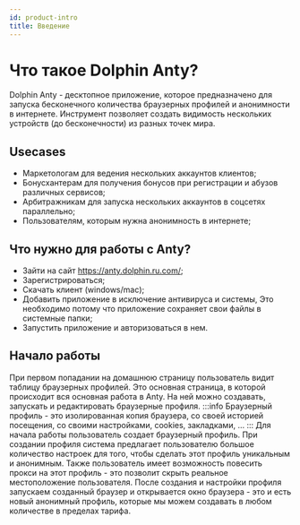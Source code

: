 ```yaml
---
id: product-intro
title: Введение
---
```

# Что такое Dolphin Anty?

Dolphin Anty - десктопное приложение, которое предназначено для запуска бесконечного количества браузерных профилей и анонимности в интернете. Инструмент позволяет создать видимость нескольких устройств (до бесконечности) из разных точек мира. 

## Usecases
- Маркетологам для ведения нескольких аккаунтов клиентов;
- Бонусхантерам для получения бонусов при регистрации и абузов различных сервисов;
- Арбитражникам для запуска нескольких аккаунтов в соцсетях параллельно;
- Пользователям, которым нужна анонимность в интернете;

## Что нужно для работы с Anty?
- Зайти на сайт https://anty.dolphin.ru.com/;
- Зарегистрироваться;
- Скачать клиент (windows/mac);
- Добавить приложение в исключение антивируса и системы, Это необходимо потому что приложение сохраняет свои файлы в системные папки;
- Запустить приложение и авторизоваться в нем.

## Начало работы
При первом попадании на домашнюю страницу пользователь видит таблицу браузерных профилей. Это основная страница, в которой происходит вся основная работа в Anty. На ней можно создавать, запускать и редактировать браузерные профиля. 
:::info Браузерный профиль - это изолированная копия браузера, со своей историей посещения, со своими настройками, cookies, закладками, … :::
Для начала работы пользователь создает браузерный профиль. При создании профиля система предлагает пользователю большое количество настроек для того, чтобы сделать этот профиль уникальным и анонимным. Также пользователь имеет возможность повесить прокси на этот профиль - это позволит скрыть реальное местоположение пользователя. 
После создания и настройки профиля запускаем созданный браузер и открывается окно браузера - это и есть новый анонимный профиль, которые мы можем создавать в любом количестве в пределах тарифа. 



